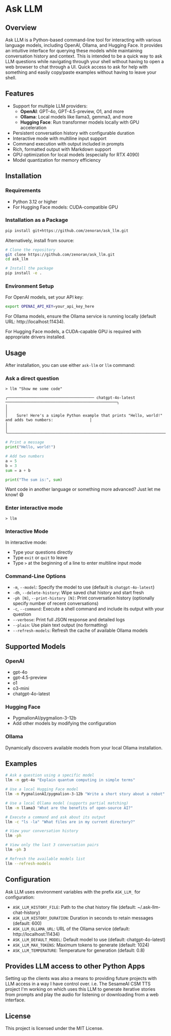 # Ask LLM

## Overview
Ask LLM is a Python-based command-line tool for interacting with various language models, including OpenAI, Ollama, and Hugging Face. It provides an intuitive interface for querying these models while maintaining conversation history and context. This is intended to be a quick way to ask LLM questions while navigating through your shell without having to open a web browser to chat through a UI. Quick access to ask for help with something and easily copy/paste examples without having to leave your shell.

## Features
- Support for multiple LLM providers:
  - **OpenAI**: GPT-4o, GPT-4.5-preview, O1, and more
  - **Ollama**: Local models like llama3, gemma3, and more
  - **Hugging Face**: Run transformer models locally with GPU acceleration 
- Persistent conversation history with configurable duration
- Interactive mode with multiline input support
- Command execution with output included in prompts
- Rich, formatted output with Markdown support
- GPU optimization for local models (especially for RTX 4090)
- Model quantization for memory efficiency

## Installation

### Requirements
- Python 3.12 or higher
- For Hugging Face models: CUDA-compatible GPU

### Installation as a Package
```bash
pip install git+https://github.com/zenoran/ask_llm.git
```

Alternatively, install from source:
```bash
# Clone the repository
git clone https://github.com/zenoran/ask_llm.git
cd ask_llm

# Install the package
pip install -e .
```

### Environment Setup
For OpenAI models, set your API key:
```bash
export OPENAI_API_KEY=your_api_key_here
```

For Ollama models, ensure the Ollama service is running locally (default URL: http://localhost:11434).

For Hugging Face models, a CUDA-capable GPU is required with appropriate drivers installed.

## Usage

After installation, you can use either `ask-llm` or `llm` command:

### Ask a direct question
`> llm "Show me some code"`

```
╭────────────────────────────────────── chatgpt-4o-latest ─────────────────────────────────────────────────╮
│                                                                                                          │
│    Sure! Here's a simple Python example that prints "Hello, world!" and adds two numbers:                │
│                                                                                                          │
╰──────────────────────────────────────────────────────────────────────────────────────────────────────────╯
```
```python
# Print a message
print("Hello, world!")

# Add two numbers
a = 5
b = 3
sum = a + b

print("The sum is:", sum)
```

Want code in another language or something more advanced? Just let me know! 😄

### Enter interactive mode
`> llm`

### Interactive Mode
In interactive mode:
- Type your questions directly
- Type `exit` or `quit` to leave
- Type `>` at the beginning of a line to enter multiline input mode

### Command-Line Options
- `-m`, `--model`: Specify the model to use (default is `chatgpt-4o-latest`)
- `-dh`, `--delete-history`: Wipe saved chat history and start fresh
- `-ph [N]`, `--print-history [N]`: Print conversation history (optionally specify number of recent conversations)
- `-c`, `--command`: Execute a shell command and include its output with your question
- `--verbose`: Print full JSON response and detailed logs
- `--plain`: Use plain text output (no formatting)
- `--refresh-models`: Refresh the cache of available Ollama models

## Supported Models

### OpenAI
- gpt-4o
- gpt-4.5-preview
- o1
- o3-mini
- chatgpt-4o-latest

### Hugging Face
- PygmalionAI/pygmalion-3-12b
- Add other models by modifying the configuration

### Ollama
Dynamically discovers available models from your local Ollama installation.

## Examples

```bash
# Ask a question using a specific model
llm -m gpt-4o "Explain quantum computing in simple terms"

# Use a local Hugging Face model
llm -m PygmalionAI/pygmalion-3-12b "Write a short story about a robot"

# Use a local Ollama model (supports partial matching)
llm -m llama3 "What are the benefits of open-source AI?"

# Execute a command and ask about its output
llm -c "ls -la" "What files are in my current directory?"

# View your conversation history
llm -ph

# View only the last 3 conversation pairs
llm -ph 3

# Refresh the available models list
llm --refresh-models
```

## Configuration
Ask LLM uses environment variables with the prefix `ASK_LLM_` for configuration:

- `ASK_LLM_HISTORY_FILE`: Path to the chat history file (default: ~/.ask-llm-chat-history)
- `ASK_LLM_HISTORY_DURATION`: Duration in seconds to retain messages (default: 600)
- `ASK_LLM_OLLAMA_URL`: URL of the Ollama service (default: http://localhost:11434)
- `ASK_LLM_DEFAULT_MODEL`: Default model to use (default: chatgpt-4o-latest)
- `ASK_LLM_MAX_TOKENS`: Maximum tokens to generate (default: 1024)
- `ASK_LLM_TEMPERATURE`: Temperature for generation (default: 0.8)


## Provides LLM access to other Python Apps
Setting up the clients was also a means to providing future projects with LLM access in a way I have control over.  i.e. The SesameAI CSM TTS project I'm working on which uses this LLM to generate iterative stories from prompts and play the audio for listening or downloading from a web interface.


## License
This project is licensed under the MIT License.